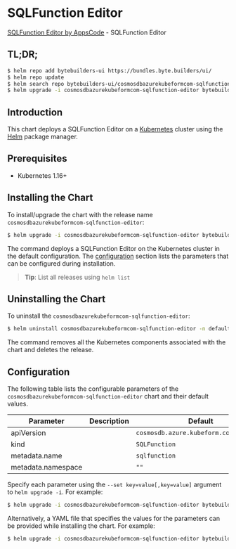 # SQLFunction Editor

[SQLFunction Editor by AppsCode](https://byte.builders) - SQLFunction Editor

## TL;DR;

```bash
$ helm repo add bytebuilders-ui https://bundles.byte.builders/ui/
$ helm repo update
$ helm search repo bytebuilders-ui/cosmosdbazurekubeformcom-sqlfunction-editor --version=v0.4.18
$ helm upgrade -i cosmosdbazurekubeformcom-sqlfunction-editor bytebuilders-ui/cosmosdbazurekubeformcom-sqlfunction-editor -n default --create-namespace --version=v0.4.18
```

## Introduction

This chart deploys a SQLFunction Editor on a [Kubernetes](http://kubernetes.io) cluster using the [Helm](https://helm.sh) package manager.

## Prerequisites

- Kubernetes 1.16+

## Installing the Chart

To install/upgrade the chart with the release name `cosmosdbazurekubeformcom-sqlfunction-editor`:

```bash
$ helm upgrade -i cosmosdbazurekubeformcom-sqlfunction-editor bytebuilders-ui/cosmosdbazurekubeformcom-sqlfunction-editor -n default --create-namespace --version=v0.4.18
```

The command deploys a SQLFunction Editor on the Kubernetes cluster in the default configuration. The [configuration](#configuration) section lists the parameters that can be configured during installation.

> **Tip**: List all releases using `helm list`

## Uninstalling the Chart

To uninstall the `cosmosdbazurekubeformcom-sqlfunction-editor`:

```bash
$ helm uninstall cosmosdbazurekubeformcom-sqlfunction-editor -n default
```

The command removes all the Kubernetes components associated with the chart and deletes the release.

## Configuration

The following table lists the configurable parameters of the `cosmosdbazurekubeformcom-sqlfunction-editor` chart and their default values.

|     Parameter      | Description |                      Default                      |
|--------------------|-------------|---------------------------------------------------|
| apiVersion         |             | <code>cosmosdb.azure.kubeform.com/v1alpha1</code> |
| kind               |             | <code>SQLFunction</code>                          |
| metadata.name      |             | <code>sqlfunction</code>                          |
| metadata.namespace |             | <code>""</code>                                   |


Specify each parameter using the `--set key=value[,key=value]` argument to `helm upgrade -i`. For example:

```bash
$ helm upgrade -i cosmosdbazurekubeformcom-sqlfunction-editor bytebuilders-ui/cosmosdbazurekubeformcom-sqlfunction-editor -n default --create-namespace --version=v0.4.18 --set apiVersion=cosmosdb.azure.kubeform.com/v1alpha1
```

Alternatively, a YAML file that specifies the values for the parameters can be provided while
installing the chart. For example:

```bash
$ helm upgrade -i cosmosdbazurekubeformcom-sqlfunction-editor bytebuilders-ui/cosmosdbazurekubeformcom-sqlfunction-editor -n default --create-namespace --version=v0.4.18 --values values.yaml
```
